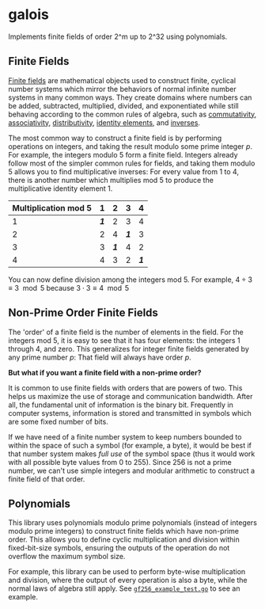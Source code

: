 # galois

Implements finite fields of order 2^m up to 2^32 using polynomials.

## Finite Fields

[Finite fields](https://en.wikipedia.org/wiki/Finite_field) are mathematical objects used to construct finite, cyclical number systems which mirror the behaviors of normal infinite number systems in many common ways. They create domains where numbers can be added, subtracted, multiplied, divided, and exponentiated while still behaving according to the common rules of algebra, such as [commutativity](https://en.wikipedia.org/wiki/Commutativity), [associativity](https://en.wikipedia.org/wiki/Associativity), [distributivity](https://en.wikipedia.org/wiki/Distributivity), [identity elements](https://en.wikipedia.org/wiki/Multiplicative_identity), and [inverses](https://en.wikipedia.org/wiki/Multiplicative_inverse).

The most common way to construct a finite field is by performing operations on integers, and taking the result modulo some prime integer $p$. For example, the integers modulo 5 form a finite field. Integers already follow most of the simpler common rules for fields, and taking them modulo 5 allows you to find multiplicative inverses: For every value from 1 to 4, there is another number which multiplies mod 5 to produce the multiplicative identity element 1.

|Multiplication mod 5|1|2|3|4|
|--------------------|-|-|-|-|
|1|<b><i>1</i></b>|2|3|4|
|2|2|4|<b><i>1</i></b>|3|
|3|3|<b><i>1</i></b>|4|2|
|4|4|3|2|<b><i>1</i></b>|

You can now define division among the integers mod 5. For example, $4 \div 3 \equiv 3 \mod{5}$ because $3 \cdot 3 \equiv 4 \mod{5}$

## Non-Prime Order Finite Fields

The 'order' of a finite field is the number of elements in the field. For the integers mod 5, it is easy to see that it has four elements: the integers 1 through 4, and zero. This generalizes for integer finite fields generated by any prime number $p$: That field will always have order $p$.

**But what if you want a finite field with a non-prime order?**

It is common to use finite fields with orders that are powers of two. This helps us maximize the use of storage and communication bandwidth. After all, the fundamental unit of information is the binary bit. Frequently in computer systems, information is stored and transmitted in symbols which are some fixed number of bits.

If we have need of a finite number system to keep numbers bounded to within the space of such a symbol (for example, a byte), it would be best if that number system makes _full use_ of the symbol space (thus it would work with all possible byte values from 0 to 255). Since 256 is not a prime number, we can't use simple integers and modular arithmetic to construct a finite field of that order.

## Polynomials

This library uses polynomials modulo prime polynomials (instead of integers modulo prime integers) to construct finite fields which have non-prime order. This allows you to define cyclic multiplication and division within fixed-bit-size symbols, ensuring the outputs of the operation do not overflow the maximum symbol size.

For example, this library can be used to perform byte-wise multiplication and division, where the output of every operation is also a byte, while the normal laws of algebra still apply. See [`gf256_example_test.go`](./gf256_example_test.go) to see an example.
